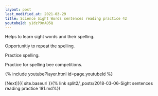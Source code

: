 ```yaml
---
layout: post
last_modified_at: 2021-03-29
title: Science Sight Words sentences reading practice 42
youtubeId: y1dzP9nAO5Q
---
```

 
 
Helps to learn sight words and their spelling.

Opportunitiy to repeat the spelling. 

Practice spelling. 
 
Practice for spelling bee competitions. 
 
{% include youtubePlayer.html id=page.youtubeId %}
 
 

[Next]({{ site.baseurl }}{% link  split2/_posts/2018-03-06-Sight sentences reading practice 181.md%})
 
